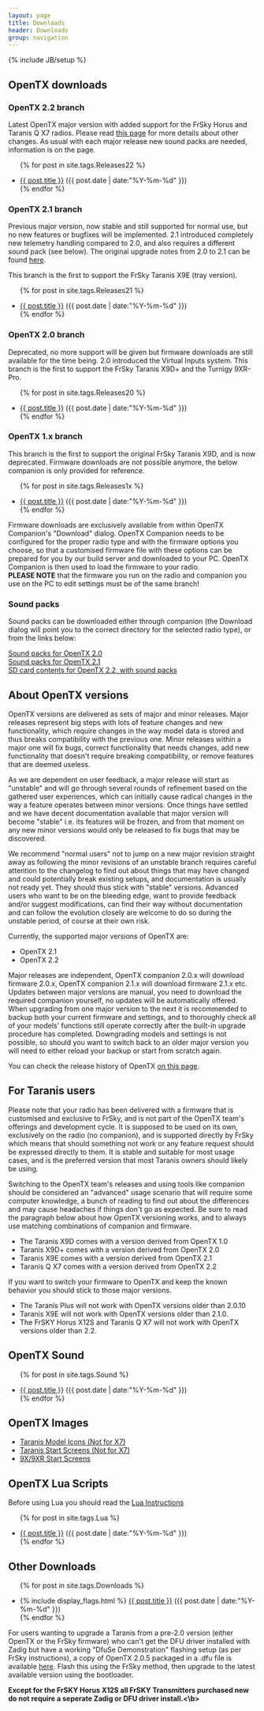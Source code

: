 ```yaml
---
layout: page
title: Downloads
header: Downloads
group: navigation
---
```

{% include JB/setup %}

## OpenTX downloads

### OpenTX 2.2 branch

Latest OpenTX major version with added support for the FrSky Horus and Taranis Q X7 radios. Please read [this page](http://www.open-tx.org/2017/05/30/opentx-2.2.0) for more details about other changes. As usual with each major release new sound packs are needed, information is on the page.

<ul class="posts">

<!-- Insert Fixed List Items Here -->

{% for post in site.tags.Releases22 %}
  <div class="post_info">
    <li>
         <a href="{{ post.url }}">{{ post.title }}</a>
         <span>({{ post.date | date:"%Y-%m-%d" }})</span>
    </li>
    </div>
{% endfor %}
</ul>

### OpenTX 2.1 branch

Previous major version, now stable and still supported for normal use, but no new features or bugfixes will be implemented. 2.1 introduced completely new telemetry handling compared to 2.0, and also requires a different sound pack (see below). The original upgrade notes from 2.0 to 2.1 can be found [here](http://www.openrcforums.com/forum/viewtopic.php?f=45&t=7239).

This branch is the first to support the FrSky Taranis X9E (tray version).

<ul class="posts">

<!-- Insert Fixed List Items Here -->

{% for post in site.tags.Releases21 %}
  <div class="post_info">
    <li>
         <a href="{{ post.url }}">{{ post.title }}</a>
         <span>({{ post.date | date:"%Y-%m-%d" }})</span>
    </li>
    </div>
{% endfor %}
</ul>

### OpenTX 2.0 branch

Deprecated, no more support will be given but firmware downloads are still available for the time being. 2.0 introduced the Virtual Inputs system.
This branch is the first to support the FrSky Taranis X9D+ and the Turnigy 9XR-Pro.

<ul class="posts">

<!-- Insert Fixed List Items Here -->

{% for post in site.tags.Releases20 %}
  <div class="post_info">
    <li>
         <a href="{{ post.url }}">{{ post.title }}</a>
         <span>({{ post.date | date:"%Y-%m-%d" }})</span>
    </li>
    </div>
{% endfor %}
</ul>

### OpenTX 1.x branch

This branch is the first to support the original FrSky Taranis X9D, and is now deprecated. Firmware downloads are not possible anymore, the below companion is only provided for reference.

<ul class="posts">

<!-- Insert Fixed List Items Here -->

{% for post in site.tags.Releases1x %}
  <div class="post_info">
    <li>
         <a href="{{ post.url }}">{{ post.title }}</a>
         <span>({{ post.date | date:"%Y-%m-%d" }})</span>
    </li>
    </div>
{% endfor %}
</ul>

Firmware downloads are exclusively available from within OpenTX Companion's "Download" dialog. OpenTX Companion needs to be configured for the proper radio type and with the firmware options you choose, so that a customised firmware file with these options can be prepared for you by our build server and downloaded to your PC. OpenTX Companion is then used to load the firmware to your radio.  
**PLEASE NOTE** that the firmware you run on the radio and companion you use on the PC to edit settings must be of the same branch!

### Sound packs

Sound packs can be downloaded either through companion (the Download dialog will point you to the correct directory for the selected radio type), or from the links below:

[Sound packs for OpenTX 2.0](http://voices-20.open-tx.org)  
[Sound packs for OpenTX 2.1](http://voices-21.open-tx.org)  
[SD card contents for OpenTX 2.2, with sound packs](http://downloads.open-tx.org/2.2/sdcard/)


## About OpenTX versions
OpenTX versions are delivered as sets of major and minor releases. Major releases represent big steps with lots of feature changes and new functionality, which require changes in the way model data is stored and thus breaks compatibility with the previous one. Minor releases within a major one will fix bugs, correct functionality that needs changes, add new functionality that doesn't require breaking compatibility, or remove features that are deemed useless. 

As we are dependent on user feedback, a major release will start as "unstable" and will go through several rounds of refinement based on the gathered user experiences, which can initially cause radical changes in the way a feature operates between minor versions. Once things have settled and we have decent documentation available that major version will become "stable" i.e. its features will be frozen, and from that moment on any new minor versions would only be released to fix bugs that may be discovered. 

We recommend "normal users" not to jump on a new major revision straight away as following the minor revisions of an unstable branch requires careful attention to the changelog to find out about things that may have changed and could potentially break existing setups, and documentation is usually not ready yet. They should thus stick with "stable" versions. Advanced users who want to be on the bleeding edge, want to provide feedback and/or suggest modifications, can find their way without documentation and can follow the evolution closely are welcome to do so during the unstable period, of course at their own risk. 

Currently, the supported major versions of OpenTX are:
<ul>
<li>OpenTX 2.1</li>
<li>OpenTX 2.2</li>
</ul>

Major releases are independent, OpenTX companion 2.0.x will download firmware 2.0.x, OpenTX companion 2.1.x will download firmware 2.1.x etc. Updates between major versions are manual, you need to download the required companion yourself, no updates will be automatically offered. When upgrading from one major version to the next it is recommended to backup both your current firmware and settings, and to thoroughly check all of your models' functions still operate correctly after the built-in upgrade procedure has completed. Downgrading models and settings is not possible, so should you want to switch back to an older major version you will need to either reload your backup or start from scratch again.
 
You can check the release history of OpenTX [on this page](https://github.com/opentx/opentx/releases).


## For Taranis users
Please note that your radio has been delivered with a firmware that is customised and exclusive to FrSky, and is not part of the OpenTX team's offerings and development cycle. It is supposed to be used on its own, exclusively on the radio (no companion), and is supported directly by FrSky which means that should something not work or any feature request should be expressed directly to them. It is stable and suitable for most usage cases, and is the preferred version that most Taranis owners should likely be using. 

Switching to the OpenTX team's releases and using tools like companion should be considered an "advanced" usage scenario that will require some computer knowledge, a bunch of reading to find out about the differences and may cause headaches if things don't go as expected. Be sure to read the paragraph below about how OpenTX versioning works, and to always use matching combinations of companion and firmware.
<ul>
<li>The Taranis X9D comes with a version derived from OpenTX 1.0</li>
<li>Taranis X9D+ comes with a version derived from OpenTX 2.0</li>
<li>Taranis X9E comes with a version derived from OpenTX 2.1</li>
<li>Taranis Q X7 comes with a version derived from OpenTX 2.2</li>
</ul>
If you want to switch your firmware to OpenTX and keep the known behavior you should stick to those major versions.
<ul>
  <li>The Taranis Plus will not work with OpenTX versions older than 2.0.10
  <li>Taranis X9E will not work with OpenTX versions older than 2.1.0. 
  <li>The FrSKY Horus X12S and Taranis Q X7 will not work with OpenTX versions older than 2.2.
</ul>


## OpenTX Sound
<ul class="posts">

<!-- Insert Fixed List Items Here -->

{% for post in site.tags.Sound %}
  <div class="post_info">
    <li>
         <a href="{{ post.url }}">{{ post.title }}</a>
         <span>({{ post.date | date:"%Y-%m-%d" }})</span>
    </li>
    </div>
{% endfor %}
</ul>


## OpenTX Images
<ul>
<li><a href="icons-taranis.html">Taranis Model Icons (Not for X7)</a></li>
<li><a href="screens-taranis.html">Taranis Start Screens (Not for X7)</a></li>
<li><a href="screens-9x.html">9X/9XR Start Screens</a></li>
</ul>


## OpenTX Lua Scripts
 
Before using Lua you should read the [Lua Instructions](lua-instructions.html) 

<ul class="posts">

<!-- Insert Fixed List Items Here -->

{% for post in site.tags.Lua %}
  <div class="post_info">
    <li>
         <a href="{{ post.url }}">{{ post.title }}</a>
         <span>({{ post.date | date:"%Y-%m-%d" }})</span>
    </li>
    </div>
{% endfor %}
</ul>


## Other Downloads
<ul class="posts">

<!-- Insert Fixed List Items Here -->

{% for post in site.tags.Downloads %}
  <div class="post_info">
    <li>
         {% include display_flags.html %}
         <a href="{{ post.url }}">{{ post.title }}</a>
         <span>({{ post.date | date:"%Y-%m-%d" }})</span>
    </li>
    </div>
{% endfor %}
</ul>

For users wanting to upgrade a Taranis from a pre-2.0 version (either OpenTX or the FrSky firmware) who can't get the DFU driver installed with Zadig but have a working "DfuSe Demonstration" flashing setup (as per FrSky instructions), a copy of OpenTX 2.0.5 packaged in a .dfu file is available [here](http://downloads-20.open-tx.org/companion/opentx-taranis-en-2.0.5.dfu). Flash this using the FrSky method, then upgrade to the latest available version using the bootloader.

<b>Except for the FrSKY Horus X12S all FrSKY Transmitters purchased new do not require a seperate Zadig or DFU driver install.<\b>
<!--  -->
